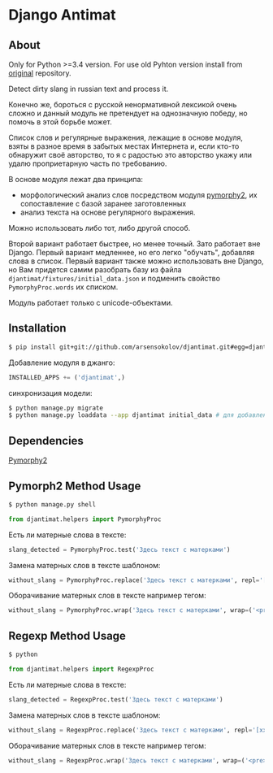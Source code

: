 Django Antimat
==============

About
-----

Only for Python >=3.4 version. For use old Pyhton version install from [original][1] repository.

Detect dirty slang in russian text and process it.

Конечно же, бороться с русской ненормативной лексикой очень сложно
и данный модуль не претендует на однозначную победу, но помочь в этой борьбе
может.

Список слов и регулярные выражения, лежащие в основе модуля, взяты
в разное время в забытых местах Интернета и, если кто-то обнаружит своё авторство,
то я с радостью это авторство укажу или удалю проприетарную часть по требованию.

В основе модуля лежат два принципа:
  * морфологический анализ слов посредством модуля
  [pymorphy2](https://pypi.python.org/pypi/pymorphy2/),
  их сопоставление с базой заранее заготовленных
  * анализ текста на основе регулярного выражения.

Можно использовать либо тот, либо другой способ.

Второй вариант работает быстрее, но менее точный. Зато работает вне Django.
Первый вариант медленнее, но его легко "обучать", добавляя слова в список.
Первый вариант также можно использовать вне Django, но Вам придется самим
разобрать базу из файла ``djantimat/fixtures/initial_data.json`` и подменить
свойство ``PymorphyProc.words`` их списком.

Модуль работает только с unicode-объектами.

Installation
------------

```bash
$ pip install git+git://github.com/arsensokolov/djantimat.git#egg=djantimat
```

Добавление модуля в джанго:
```python
INSTALLED_APPS += ('djantimat',)
```
синхронизация модели:
```bash
$ python manage.py migrate
$ python manage.py loaddata --app djantimat initial_data # для добавления существующей базы слов
```

Dependencies
------------
[Pymorphy2](https://pypi.python.org/pypi/pymorphy2/)

Pymorph2 Method Usage
---------------------

```bash
$ python manage.py shell
```
```python
from djantimat.helpers import PymorphyProc
```
Есть ли матерные слова в тексте:
```python
slang_detected = PymorphyProc.test('Здесь текст с матерками')
```
Замена матерных слов в тексте шаблоном:
```python
without_slang = PymorphyProc.replace('Здесь текст с матерками', repl='[xxx]')
```
Оборачивание матерных слов в тексте например тегом:
```python
without_slang = PymorphyProc.wrap('Здесь текст с матерками', wrap=('<pre>', '</pre>',))
```

Regexp Method Usage
-------------------

```bash
$ python
```
```python
from djantimat.helpers import RegexpProc
```
Есть ли матерные слова в тексте:
```python
slang_detected = RegexpProc.test('Здесь текст с матерками')
```
Замена матерных слов в тексте шаблоном:
```python
without_slang = RegexpProc.replace('Здесь текст с матерками', repl='[xxx]')
```
Оборачивание матерных слов в тексте например тегом:
```python
without_slang = RegexpProc.wrap('Здесь текст с матерками', wrap=('<pre>', '</pre>',))
```

[1]: (https://github.com/PixxxeL/djantimat)